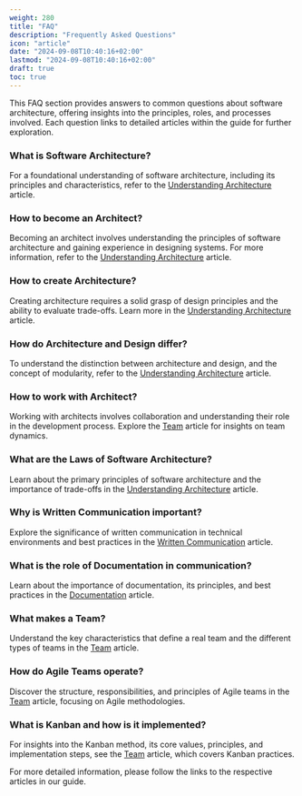 ```yaml
---
weight: 280
title: "FAQ"
description: "Frequently Asked Questions"
icon: "article"
date: "2024-09-08T10:40:16+02:00"
lastmod: "2024-09-08T10:40:16+02:00"
draft: true
toc: true
---
```


This FAQ section provides answers to common questions about software architecture, offering insights into the principles, roles, and processes involved. Each question links to detailed articles within the guide for further exploration.

### What is Software Architecture?
For a foundational understanding of software architecture, including its principles and characteristics, refer to the [Understanding Architecture](/docs/fundamentals/understanding_architecture/) article.

### How to become an Architect?
Becoming an architect involves understanding the principles of software architecture and gaining experience in designing systems. For more information, refer to the [Understanding Architecture](/docs/fundamentals/understanding_architecture/) article.

### How to create Architecture?
Creating architecture requires a solid grasp of design principles and the ability to evaluate trade-offs. Learn more in the [Understanding Architecture](/docs/fundamentals/understanding_architecture/) article.

### How do Architecture and Design differ?
To understand the distinction between architecture and design, and the concept of modularity, refer to the [Understanding Architecture](/docs/fundamentals/understanding_architecture/) article.

### How to work with Architect?  
Working with architects involves collaboration and understanding their role in the development process. Explore the [Team](/docs/organization/team/) article for insights on team dynamics.

### What are the Laws of Software Architecture?
Learn about the primary principles of software architecture and the importance of trade-offs in the [Understanding Architecture](/docs/fundamentals/understanding_architecture/) article.

### Why is Written Communication important?
Explore the significance of written communication in technical environments and best practices in the [Written Communication](/docs/competencies/communication/written/) article.

### What is the role of Documentation in communication?
Learn about the importance of documentation, its principles, and best practices in the [Documentation](/docs/competencies/communication/documentation/) article.

### What makes a Team?
Understand the key characteristics that define a real team and the different types of teams in the [Team](/docs/organization/team/) article.

### How do Agile Teams operate?
Discover the structure, responsibilities, and principles of Agile teams in the [Team](/docs/organization/team/) article, focusing on Agile methodologies.

### What is Kanban and how is it implemented?
For insights into the Kanban method, its core values, principles, and implementation steps, see the [Team](/docs/organization/team/) article, which covers Kanban practices.

For more detailed information, please follow the links to the respective articles in our guide.
